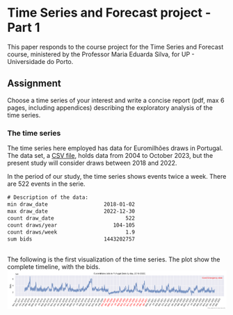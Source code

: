 # Time Series and Forecast project - Part 1
This paper responds to the course project for the Time Series and Forecast course,
ministered by the Professor Maria Eduarda Silva, for UP - Universidade do Porto.

## Assignment

Choose a time series of your interest and write a concise report
(pdf, max 6 pages, including appendices) describing
the exploratory analysis of the time series.

### The time series

The time series here employed has data for Euromilhões draws in Portugal. The data set,
a [CSV file](../data/euromilhoes.pt.csv), holds data from 2004 to October 2023, but the present study
will consider draws between 2018 and 2022.

In the period of our study, the time series shows events twice a week. There are 522 events in the serie.

```text
# Description of the data:
min draw_date                  2018-01-02
max draw_date                  2022-12-30
count draw_date                       522
count draws/year                  104-105
count draws/week                      1.9
sum bids                       1443202757
```

\
The following is the first visualization of the time series. The plot show the complete timeline, with the bids.
![euromilhoes-timeline.pt.png](euromilhoes-timeline.pt.png)
